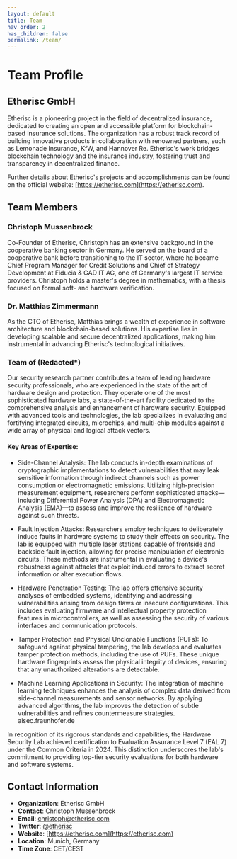 ```yaml
---
layout: default
title: Team
nav_order: 2
has_children: false
permalink: /team/
---
```


# Team Profile

## Etherisc GmbH

Etherisc is a pioneering project in the field of decentralized insurance, dedicated to creating an open and accessible platform for blockchain-based insurance solutions. The organization has a robust track record of building innovative products in collaboration with renowned partners, such as Lemonade Insurance, KfW, and Hannover Re. Etherisc's work bridges blockchain technology and the insurance industry, fostering trust and transparency in decentralized finance.

Further details about Etherisc's projects and accomplishments can be found on the official website: [https://etherisc.com](https://etherisc.com).

## Team Members

### Christoph Mussenbrock
Co-Founder of Etherisc, Christoph has an extensive background in the cooperative banking sector in Germany. He served on the board of a cooperative bank before transitioning to the IT sector, where he became Chief Program Manager for Credit Solutions and Chief of Strategy Development at Fiducia & GAD IT AG, one of Germany's largest IT service providers. Christoph holds a master's degree in mathematics, with a thesis focused on formal soft- and hardware verification.

### Dr. Matthias Zimmermann
As the CTO of Etherisc, Matthias brings a wealth of experience in software architecture and blockchain-based solutions. His expertise lies in developing scalable and secure decentralized applications, making him instrumental in advancing Etherisc's technological initiatives.

### Team of (Redacted*)

Our security research partner contributes a team of leading hardware security professionals, who are experienced in the state of the art of hardware design and protection. They operate one of the most sophisticated hardware labs, a state-of-the-art facility dedicated to the comprehensive analysis and enhancement of hardware security. Equipped with advanced tools and technologies, the lab specializes in evaluating and fortifying integrated circuits, microchips, and multi-chip modules against a wide array of physical and logical attack vectors.​

#### Key Areas of Expertise:

* Side-Channel Analysis: The lab conducts in-depth examinations of cryptographic implementations to detect vulnerabilities that may leak sensitive information through indirect channels such as power consumption or electromagnetic emissions. Utilizing high-precision measurement equipment, researchers perform sophisticated attacks—including Differential Power Analysis (DPA) and Electromagnetic Analysis (EMA)—to assess and improve the resilience of hardware against such threats. ​

* Fault Injection Attacks: Researchers employ techniques to deliberately induce faults in hardware systems to study their effects on security. The lab is equipped with multiple laser stations capable of frontside and backside fault injection, allowing for precise manipulation of electronic circuits. These methods are instrumental in evaluating a device's robustness against attacks that exploit induced errors to extract secret information or alter execution flows. ​

* Hardware Penetration Testing: The lab offers offensive security analyses of embedded systems, identifying and addressing vulnerabilities arising from design flaws or insecure configurations. This includes evaluating firmware and intellectual property protection features in microcontrollers, as well as assessing the security of various interfaces and communication protocols. ​

* Tamper Protection and Physical Unclonable Functions (PUFs): To safeguard against physical tampering, the lab develops and evaluates tamper protection methods, including the use of PUFs. These unique hardware fingerprints assess the physical integrity of devices, ensuring that any unauthorized alterations are detectable. ​

* Machine Learning Applications in Security: The integration of machine learning techniques enhances the analysis of complex data derived from side-channel measurements and sensor networks. By applying advanced algorithms, the lab improves the detection of subtle vulnerabilities and refines countermeasure strategies. ​
aisec.fraunhofer.de

In recognition of its rigorous standards and capabilities, the Hardware Security Lab achieved certification to Evaluation Assurance Level 7 (EAL 7) under the Common Criteria in 2024. This distinction underscores the lab's commitment to providing top-tier security evaluations for both hardware and software systems. ​

## Contact Information

- **Organization**: Etherisc GmbH
- **Contact**: Christoph Mussenbrock
- **Email**: christoph@etherisc.com
- **Twitter**: [@etherisc](https://twitter.com/etherisc)
- **Website**: [https://etherisc.com](https://etherisc.com)
- **Location**: Munich, Germany
- **Time Zone**: CET/CEST 